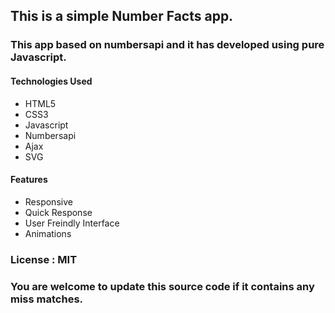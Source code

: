 ## This is a simple Number Facts app.

### This app based on numbersapi and it has developed using pure Javascript.

#### Technologies Used
* HTML5
* CSS3
* Javascript
* Numbersapi
* Ajax
* SVG

#### Features
* Responsive
* Quick Response
* User Freindly Interface
* Animations

### License : MIT

### You are welcome to update this source code if it contains any miss matches.
